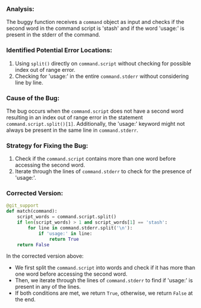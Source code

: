 ### Analysis:
The buggy function receives a `command` object as input and checks if the second word in the command script is 'stash' and if the word 'usage:' is present in the stderr of the command.

### Identified Potential Error Locations:
1. Using `split()` directly on `command.script` without checking for possible index out of range error.
2. Checking for 'usage:' in the entire `command.stderr` without considering line by line.

### Cause of the Bug:
The bug occurs when the `command.script` does not have a second word resulting in an index out of range error in the statement `command.script.split()[1]`. Additionally, the 'usage:' keyword might not always be present in the same line in `command.stderr`.

### Strategy for Fixing the Bug:
1. Check if the `command.script` contains more than one word before accessing the second word.
2. Iterate through the lines of `command.stderr` to check for the presence of 'usage:'.

### Corrected Version:
```python
@git_support
def match(command):
    script_words = command.script.split()
    if len(script_words) > 1 and script_words[1] == 'stash':
        for line in command.stderr.split('\n'):
            if 'usage:' in line:
                return True
    return False
``` 

In the corrected version above:
- We first split the `command.script` into words and check if it has more than one word before accessing the second word.
- Then, we iterate through the lines of `command.stderr` to find if 'usage:' is present in any of the lines.
- If both conditions are met, we return `True`, otherwise, we return `False` at the end.